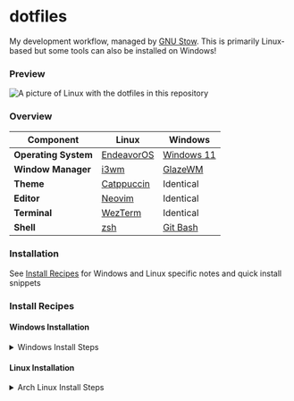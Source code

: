 # dotfiles

My development workflow, managed by [GNU Stow](https://www.gnu.org/software/stow/). This is primarily Linux-based but some tools can also be installed on Windows!

### Preview

![A picture of Linux with the dotfiles in this repository](https://github.com/user-attachments/assets/7aab1ec3-c957-4be3-b24f-499d17ee89e5)

### Overview

| Component | Linux | Windows |
| --- | --- | --- |
| **Operating System** | [EndeavorOS](https://endeavouros.com/) | [Windows 11](https://www.microsoft.com/en-ca/windows/) |
| **Window Manager** | [i3wm](https://i3wm.org/) | [GlazeWM](https://github.com/glzr-io/glazewm) |
| **Theme** | [Catppuccin](https://catppuccin.com/) | Identical |
| **Editor** | [Neovim](https://neovim.io/) | Identical |
| **Terminal** | [WezTerm](https://wezterm.org/index.html) | Identical |
| **Shell** | [zsh](https://www.zsh.org/) | [Git Bash](https://gitforwindows.org/) |

### Installation

See [Install Recipes](#Install-Recipes) for Windows and Linux specific notes and quick install snippets

### Install Recipes

#### Windows Installation

<details><summary>Windows Install Steps</summary>

Install Neovim, WezTerm, and it's dependencies through Command Prompt:

```cmd
choco install -y neovim git ripgrep wget fd unzip gzip mingw make wezterm
git clone https://github.com/faisal-fawad/dotfiles
cd dotfiles
mklink /J "%localappdata%/nvim" "nvim\.config\nvim"
mklink /J "%userprofile%/.config/wezterm" "wezterm\.config\wezterm"
```

NOTE: By installing `git`, Git Bash should also be installed!
</details>

#### Linux Installation

<details><summary>Arch Linux Install Steps</summary>

Install everything and load configuration through Bash:

```sh
# Basic utilities
sudo pacman -S gcc make git ripgrep fd unzip stow xclip

# Clone repository and stow each directory for symlinking
git clone https://github.com/faisal-fawad/dotfiles
stow dir # stow i3, stow picom, stow rofi, ... etc.

# Font: JetBrains Mono
sudo pacman -S ttf-jetbrains-mono-nerd

# Icons: Papirus
sudo pacman -S papirus-icon-theme

# Terminal Emulator: Wezterm
# NOTE: The official repository is often behind and hence we are using AUR
yay -S wezterm-git

# IDE: Neovim
sudo pacman -S neovim

# Status Bar: Polybar + Support for Spotify integration (zscroll, journalctl)
# See here for more: https://github.com/PrayagS/polybar-spotify
sudo pacman -S polybar
sudo pacman -S python-distutils-extra
yay -S zscroll-git

# Window Manager: i3
sudo pacman -S i3-wm

# Compositor: Picom
sudo pacman -S picom

# "Spotlight Search": Rofi
sudo pacman -S rofi

# Notifications: dunst
sudo pacman -S dunst

# Lock: betterlockscreen
yay -S betterlockscreen
betterlockscreen -u ~/.config/images/wallpaper.jpg

# Image Viewer: feh
sudo pacman -S feh

# Screenshots: Flameshot
sudo pacman -S flameshot 

# File System Navigator: Thunar 
sudo pacman -S thunar

# Themed applications below!

# Spotify + Spicetify:
# See here for more: https://github.com/catppuccin/spicetify
sudo pacman -S spotify-launcher
yay -S spicetify-cli

# Discord via Vencord:
yay -S vesktop

# For Firefox, see here: https://github.com/catppuccin/firefox
```

NOTE: The set of commands was ran after the EndeavorOS installer and may be missing some prerequisites!
</details>
